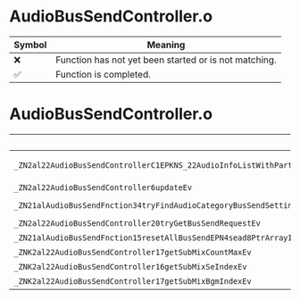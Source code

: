 # AudioBusSendController.o
| Symbol | Meaning 
| ------------- | ------------- 
| :x: | Function has not yet been started or is not matching. 
| :white_check_mark: | Function is completed. 


# AudioBusSendController.o
| Symbol (Mangled) | Symbol (Demangled) | Decompiled? |
| ------------- |  ------------- | ------------- |
| `_ZN2al22AudioBusSendControllerC1EPKNS_22AudioInfoListWithPartsINS_19AudioBusSettingInfoEEEPKNS1_INS_22SeResourceCategoryInfoEEEPKNS1_INS_23BgmResourceCategoryInfoEEEb` | `al::AudioBusSendController::AudioBusSendController(al::AudioInfoListWithParts<al::AudioBusSettingInfo> const*,al::AudioInfoListWithParts<al::SeResourceCategoryInfo> const*,al::AudioInfoListWithParts<al::BgmResourceCategoryInfo> const*,bool)` | :white_check_mark: |
| `_ZN2al22AudioBusSendController6updateEv` | `al::AudioBusSendController::update(void)` | :white_check_mark: |
| `_ZN21alAudioBusSendFnction34tryFindAudioCategoryBusSendSettingEPN4sead8PtrArrayIN2al27AudioCategoryBusSendSettingEEEPKc` | `alAudioBusSendFnction::tryFindAudioCategoryBusSendSetting(sead::PtrArray<al::AudioCategoryBusSendSetting> *,char const*)` | :white_check_mark: |
| `_ZN2al22AudioBusSendController20tryGetBusSendRequestEv` | `al::AudioBusSendController::tryGetBusSendRequest(void)` | :white_check_mark: |
| `_ZN21alAudioBusSendFnction15resetAllBusSendEPN4sead8PtrArrayIN2al27AudioCategoryBusSendSettingEEE` | `alAudioBusSendFnction::resetAllBusSend(sead::PtrArray<al::AudioCategoryBusSendSetting> *)` | :white_check_mark: |
| `_ZNK2al22AudioBusSendController17getSubMixCountMaxEv` | `al::AudioBusSendController::getSubMixCountMax(void)const` | :white_check_mark: |
| `_ZNK2al22AudioBusSendController16getSubMixSeIndexEv` | `al::AudioBusSendController::getSubMixSeIndex(void)const` | :white_check_mark: |
| `_ZNK2al22AudioBusSendController17getSubMixBgmIndexEv` | `al::AudioBusSendController::getSubMixBgmIndex(void)const` | :white_check_mark: |
